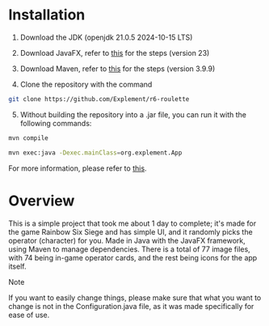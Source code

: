 # Installation

1. Download the JDK (openjdk 21.0.5 2024-10-15 LTS)

2. Download JavaFX, refer to [this](https://openjfx.io/openjfx-docs/) for the steps (version 23)

3. Download Maven, refer to [this](https://maven.apache.org/install.html) for the steps (version 3.9.9)

4. Clone the repository with the command

```bash
git clone https://github.com/Explement/r6-roulette
```

5. Without building the repository into a .jar file, you can run it with the following commands:

```bash
mvn compile

mvn exec:java -Dexec.mainClass=org.explement.App
```
For more information, please refer to [this](https://metamug.com/article/java/build-run-java-maven-project-command-line.html).


# Overview

This is a simple project that took me about 1 day to complete; it's made for the game Rainbow Six Siege and has simple UI, and it randomly picks the operator (character) for you.
Made in Java with the JavaFX framework, using Maven to manage dependencies. There is a total of 77 image files, with 74 being in-game operator cards, and the rest being icons for the app itself.

> [!NOTE]
> If you want to easily change things, please make sure that what you want to change is not in the Configuration.java file, as it was made specifically for ease of use.
